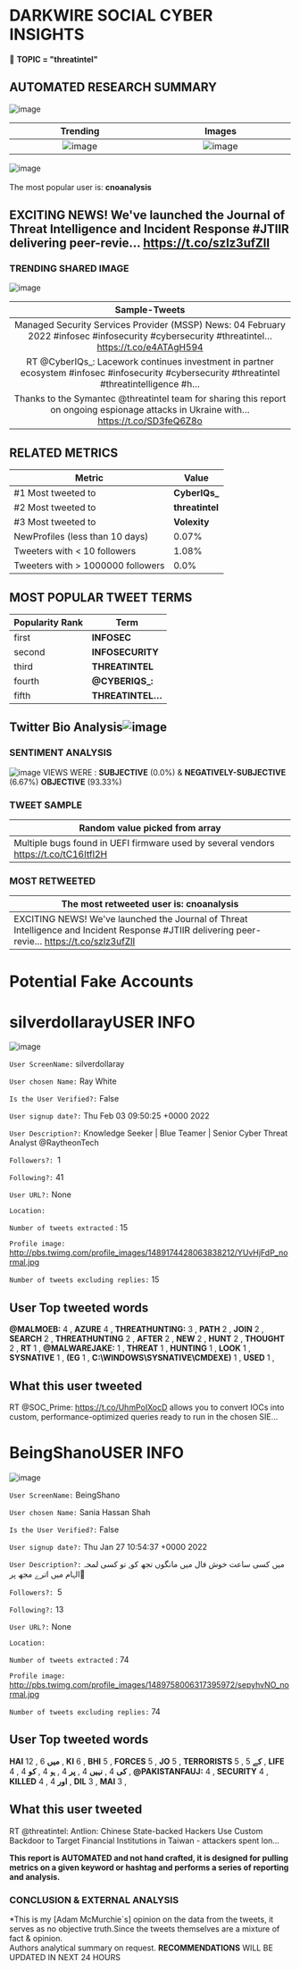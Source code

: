 # DARKWIRE SOCIAL CYBER INSIGHTS 
&#x1F34E; **TOPIC = "threatintel"**

## AUTOMATED RESEARCH SUMMARY
  ![image](darkLogo.png)   

|  Trending  |   Images | 
:-------------------------:|:-------------------------:
|  ![image](assets/threatintel/imageFile1.jpg)     <img width=200/> | ![image](assets/threatintel/imageFile2.jpg) <img width=200/> |   
 
 
![image](assets/threatintel/TWEETS.png)
<br></br>
The most popular user is: **cnoanalysis**  
 

## EXCITING NEWS! We've launched the Journal of Threat Intelligence and Incident Response #JTIIR delivering peer-revie… https://t.co/szlz3ufZlI 

  




### TRENDING SHARED IMAGE

![image](assets/threatintel/twitterPostedImage.png)



|                **Sample-Tweets**        |
| :-------------: |
| Managed Security Services Provider (MSSP) News: 04 February 2022 #infosec #infosecurity #cybersecurity #threatintel… https://t.co/e4ATAgH594 |
| RT @CyberIQs_: Lacework continues investment in partner ecosystem #infosec #infosecurity #cybersecurity #threatintel #threatintelligence #h… |
| Thanks to the Symantec @threatintel team for sharing this report on ongoing espionage attacks in Ukraine with… https://t.co/SD3feQ6Z8o |

## RELATED METRICS<br>
| Metric | Value |
| ------------- | ------------- |
| #1 Most tweeted to  | **CyberIQs_** |
| #2 Most tweeted to  | **threatintel** |
| #3 Most tweeted to  | **Volexity** |
| NewProfiles (less than 10 days) | 0.07%  |
| Tweeters with < 10 followers  | 1.08%|
| Tweeters with > 1000000 followers  | 0.0%  |



## MOST POPULAR TWEET TERMS 


| Popularity Rank  | Term |
| ------------- | ------------- |
| first  | **INFOSEC**  |
| second  | **INFOSECURITY**  |
| third  | **THREATINTEL** |
| fourth  | **@CYBERIQS_:**  |
| fifth  | **THREATINTEL…**  |


## Twitter Bio Analysis![image](assets/threatintel/BIO.png)
### SENTIMENT ANALYSIS
![image](assets/threatintel/sentiment.png)
VIEWS WERE : **SUBJECTIVE**  (0.0%) & **NEGATIVELY-SUBJECTIVE** (6.67%) **OBJECTIVE** (93.33%)

### TWEET SAMPLE 
| Random value picked from array |
| ------------- |
|Multiple bugs found in UEFI firmware used by several vendors https://t.co/tC16Itfl2H |

### MOST RETWEETED 

| The most retweeted user is: **cnoanalysis**  |
| ------------- |
| EXCITING NEWS! We've launched the Journal of Threat Intelligence and Incident Response #JTIIR delivering peer-revie… https://t.co/szlz3ufZlI |

# Potential Fake Accounts
 
# silverdollarayUSER INFO
![image](http://pbs.twimg.com/profile_images/1489174428063838212/YUvHjFdP_normal.jpg)
 
`User ScreenName:` silverdollaray 
 
`User chosen Name:` Ray White 
 
`Is the User Verified?:` False 
 
`User signup date?:` Thu Feb 03 09:50:25 +0000 2022 
 
`User Description?:` Knowledge Seeker | Blue Teamer | Senior Cyber Threat Analyst @RaytheonTech 
 
`Followers?: `1 
 
`Following?:` 41 
 
`User URL?:` None 
 
`Location:`  
 
`Number of tweets extracted`  : 15 
 
`Profile image:` http://pbs.twimg.com/profile_images/1489174428063838212/YUvHjFdP_normal.jpg 
 
`Number of tweets excluding replies:` 15 
 

 

 
## User Top tweeted words 
 
**@MALMOEB:** 4 , **AZURE** 4 , **THREATHUNTING:** 3 , **PATH** 2 , **JOIN** 2 , **SEARCH** 2 , **THREATHUNTING** 2 , **AFTER** 2 , **NEW** 2 , **HUNT** 2 , **THOUGHT** 2 , **RT** 1 , **@MALWAREJAKE:** 1 , **THREAT** 1 , **HUNTING** 1 , **LOOK** 1 , **SYSNATIVE** 1 , **(EG** 1 , **C:\WINDOWS\SYSNATIVE\CMDEXE)** 1 , **USED** 1 , 
 
## What this user tweeted
 
RT @SOC_Prime: https://t.co/UhmPoIXocD allows you to convert IOCs into custom, performance-optimized queries ready to run in the chosen SIE…
 
# BeingShanoUSER INFO
![image](http://pbs.twimg.com/profile_images/1489758006317395972/sepyhvNO_normal.jpg)
 
`User ScreenName:` BeingShano 
 
`User chosen Name:` Sania Hassan Shah 
 
`Is the User Verified?:` False 
 
`User signup date?:` Thu Jan 27 10:54:37 +0000 2022 
 
`User Description?:` میں کسی ساعت خوش فال میں مانگوں تجھ کو,
تو کسی لمحہ الہام میں اترے مجھ پر🥀 
 
`Followers?: `5 
 
`Following?:` 13 
 
`User URL?:` None 
 
`Location:`  
 
`Number of tweets extracted`  : 74 
 
`Profile image:` http://pbs.twimg.com/profile_images/1489758006317395972/sepyhvNO_normal.jpg 
 
`Number of tweets excluding replies:` 74 
 

 

 
## User Top tweeted words 
 
**HAI** 12 , **میں** 6 , **KI** 6 , **BHI** 5 , **FORCES** 5 , **JO** 5 , **TERRORISTS** 5 , **کے** 5 , **LIFE** 4 , **کی** 4 , **نہیں** 4 , **پر** 4 , **ہو** 4 , **کو** 4 , **@PAKISTANFAUJ:** 4 , **SECURITY** 4 , **KILLED** 4 , **اور** 4 , **DIL** 3 , **MAI** 3 , 
 
## What this user tweeted
 
RT @threatintel: Antlion: Chinese State-backed Hackers Use Custom Backdoor to Target Financial Institutions in Taiwan - attackers spent lon…
 

<b> This report is AUTOMATED and not hand crafted, it is designed for pulling metrics on a given keyword or hashtag and performs a series of reporting and analysis.</b>  
### CONCLUSION & EXTERNAL ANALYSIS

*This is my [Adam McMurchie`s] opinion on the data from the tweets, it serves as no objective truth.Since the tweets themselves are a mixture of fact & opinion.<br>
Authors analytical summary on request.
**RECOMMENDATIONS** WILL BE UPDATED IN NEXT  24 HOURS <br>